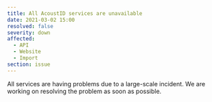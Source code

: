 ```yaml
---
title: All AcoustID services are unavailable
date: 2021-03-02 15:00
resolved: false
severity: down
affected:
  - API
  - Website
  - Import
section: issue
---
```


All services are having problems due to a large-scale incident. We are working on resolving the problem as soon as possible.
